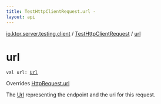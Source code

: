 ```yaml
---
title: TestHttpClientRequest.url - 
layout: api
---
```


<div class='api-docs-breadcrumbs'><a href="../index.html">io.ktor.server.testing.client</a> / <a href="index.html">TestHttpClientRequest</a> / <a href="./url.html">url</a></div>

# url

<div class="signature"><code><span class="keyword">val </span><span class="identifier">url</span><span class="symbol">: </span><a href="../../io.ktor.http/-url/index.html"><span class="identifier">Url</span></a></code></div>

Overrides <a href="../../io.ktor.client.request/-http-request/url.html">HttpRequest.url</a>

The <a href="../../io.ktor.http/-url/index.html">Url</a> representing the endpoint and the uri for this request.

